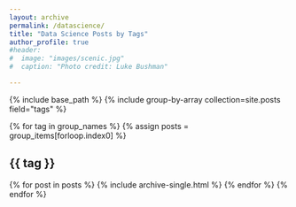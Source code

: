 ```yaml
---
layout: archive
permalink: /datascience/
title: "Data Science Posts by Tags"
author_profile: true
#header:
#  image: "images/scenic.jpg"
#  caption: "Photo credit: Luke Bushman"

---
```


{% include base_path %}
{% include group-by-array collection=site.posts field="tags" %}

{% for tag in group_names %}
  {% assign posts = group_items[forloop.index0] %}
  <h2 id="{{ tag | slugify }}" class="archive__subtitle">{{ tag }}</h2>
  {% for post in posts %}
    {% include archive-single.html %}
  {% endfor %}
{% endfor %}
